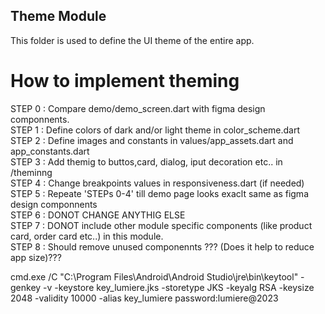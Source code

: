 ## Theme Module
This folder is used to define the UI theme of the entire app.

# How to implement theming
STEP 0 : Compare demo/demo_screen.dart with figma design componnents.\
STEP 1 : Define colors of dark and/or light theme in color_scheme.dart\
STEP 2 : Define images and constants in values/app_assets.dart and app_constants.dart\
STEP 3 : Add themig to buttos,card, dialog, iput decoration etc.. in /theminng\
STEP 4 : Change breakpoints values in responsiveness.dart (if needed)\
STEP 5 : Repeate 'STEPs 0-4' till demo page looks exaclt same as figma design componnents\
STEP 6 : DONOT CHANGE ANYTHIG ELSE\
STEP 7 : DONOT include other module specific components (like product card, order card etc..) in this module.\
STEP 8 : Should remove unused componennts ??? (Does it help to reduce app size)???



cmd.exe /C "C:\Program Files\Android\Android Studio\jre\bin\keytool" -genkey -v -keystore key_lumiere.jks -storetype JKS -keyalg RSA -keysize 2048 -validity 10000 -alias key_lumiere
password:lumiere@2023